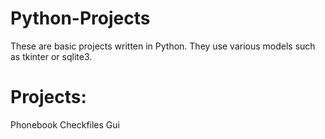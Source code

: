# Python-Projects 

These are basic projects written in Python. They use various models such as tkinter or sqlite3.

# Projects:

Phonebook
Checkfiles Gui
